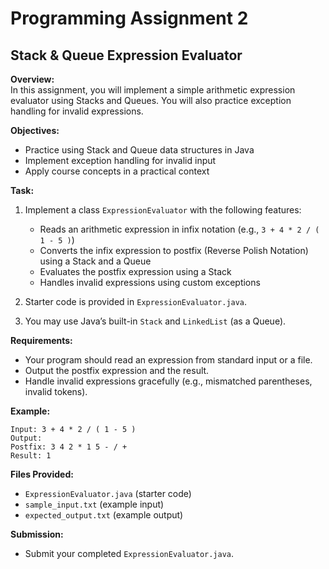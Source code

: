 # Programming Assignment 2

## Stack & Queue Expression Evaluator

**Overview:**  
In this assignment, you will implement a simple arithmetic expression evaluator using Stacks and Queues. You will also practice exception handling for invalid expressions.

**Objectives:**
- Practice using Stack and Queue data structures in Java
- Implement exception handling for invalid input
- Apply course concepts in a practical context

**Task:**
1. Implement a class `ExpressionEvaluator` with the following features:
   - Reads an arithmetic expression in infix notation (e.g., `3 + 4 * 2 / ( 1 - 5 )`)
   - Converts the infix expression to postfix (Reverse Polish Notation) using a Stack and a Queue
   - Evaluates the postfix expression using a Stack
   - Handles invalid expressions using custom exceptions

2. Starter code is provided in `ExpressionEvaluator.java`.

3. You may use Java’s built-in `Stack` and `LinkedList` (as a Queue).

**Requirements:**
- Your program should read an expression from standard input or a file.
- Output the postfix expression and the result.
- Handle invalid expressions gracefully (e.g., mismatched parentheses, invalid tokens).

**Example:**
```
Input: 3 + 4 * 2 / ( 1 - 5 )
Output:
Postfix: 3 4 2 * 1 5 - / +
Result: 1
```

**Files Provided:**
- `ExpressionEvaluator.java` (starter code)
- `sample_input.txt` (example input)
- `expected_output.txt` (example output)

**Submission:**
- Submit your completed `ExpressionEvaluator.java`.